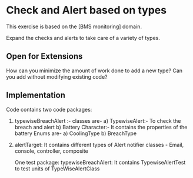 # Check and Alert based on types

This exercise is based on the [BMS monitoring] domain.

Expand the checks and alerts to take care of a variety of types.

## Open for Extensions

How can you minimize the amount of work done to add a new type?
Can you add without modifying existing code?

## Implementation

Code contains two code packages:
1) typewiseBreachAlert :- 
     classes are- 
     a) TypewiseAlert:- To check the breach and alert
     b) Battery Character:- It contains the properties of the battery
     Enums are-
     a) CoolingType
     b) BreachType
2) alertTarget:
    It contains different types of Alert notifier classes - Email, console, controller, composite
    
    One test package:
    typewiseBreachAlert: It contains TypewiseAlertTest to test units of TypeWiseAlertClass
     
